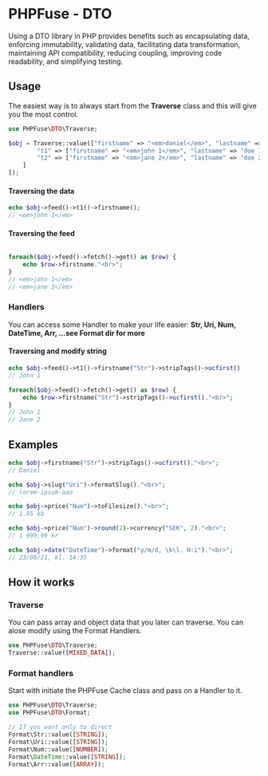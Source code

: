 

# PHPFuse - DTO
Using a DTO library in PHP provides benefits such as encapsulating data, enforcing immutability, validating data, facilitating data transformation, maintaining API compatibility, reducing coupling, improving code readability, and simplifying testing.





## Usage
The easiest way is to always start from the **Traverse** class and this will give you the most control.

```php
use PHPFuse\DTO\Traverse;

$obj = Traverse::value(["firstname" => "<em>daniel</em>", "lastname" => "doe", "slug" => "Lorem ipsum åäö", "price" => "1999.99", "date" => "2023-08-21 14:35:12", "feed" => [
		"t1" => ["firstname" => "<em>john 1</em>", "lastname" => "doe 1"],
		"t2" => ["firstname" => "<em>jane 2</em>", "lastname" => "doe 2"]
	]
]);
```

#### Traversing the data
```php
echo $obj->feed()->t1()->firstname();
// <em>john 1</em>
```

#### Traversing the feed
```php

foreach($obj->feed()->fetch()->get() as $row) {
	echo $row->firstname."<br>";
}
// <em>john 1</em>
// <em>jane 2</em>
```

### Handlers 
You can access some Handler to make your life easier:
**Str, Uri, Num, DateTime, Arr, ...see Format dir for more**

#### Traversing and modify string
```php
echo $obj->feed()->t1()->firstname("Str")->stripTags()->ucfirst()
// John 1

foreach($obj->feed()->fetch()->get() as $row) {
	echo $row->firstname("Str")->stripTags()->ucfirst()."<br>";
}
// John 1
// Jane 2
```

## Examples
```php
echo $obj->firstname("Str")->stripTags()->ucfirst()."<br>";
// Daniel

echo $obj->slug("Uri")->formatSlug()."<br>";
// lorem-ipsum-aao

echo $obj->price("Num")->toFilesize()."<br>";
// 1.95 kb

echo $obj->price("Num")->round(2)->currency("SEK", 2)."<br>";
// 1 999,99 kr

echo $obj->date("DateTime")->format("y/m/d, \k\l. H:i")."<br>";
// 23/08/21, kl. 14:35
```

## How it works

### Traverse
You can pass array and object data that you later can traverse. You can alose modify using the Format Handlers. 
```php
use PHPFuse\DTO\Traverse;
Traverse::value([MIXED_DATA]);
```

### Format handlers
Start with initiate  the PHPFuse Cache class and pass on a Handler to it. 
```php
use PHPFuse\DTO\Traverse;
use PHPFuse\DTO\Format;

// If you want only to direct
Format\Str::value([STRING]);
Format\Uri::value([STRING]);
Format\Num::value([NUMBER]);
Format\DateTime::value([STRING]);
Format\Arr::value([ARRAY]);
```
